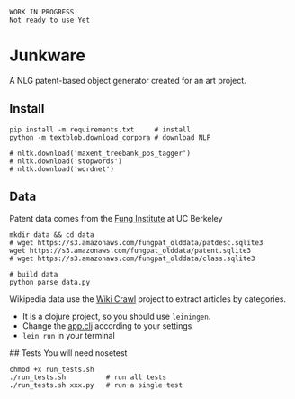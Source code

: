 
    WORK IN PROGRESS
    Not ready to use Yet
    
# Junkware

A NLG patent-based object generator created for an art project.


## Install

    pip install -m requirements.txt     # install
    python -m textblob.download_corpora # download NLP

    # nltk.download('maxent_treebank_pos_tagger')
    # nltk.download('stopwords')
    # nltk.download('wordnet')

## Data

Patent data comes from the [Fung Institute](https://github.com/funginstitute/downloads) at UC Berkeley

    mkdir data && cd data
    # wget https://s3.amazonaws.com/fungpat_olddata/patdesc.sqlite3
    wget https://s3.amazonaws.com/fungpat_olddata/patent.sqlite3
    # wget https://s3.amazonaws.com/fungpat_olddata/class.sqlite3

    # build data
    python parse_data.py

Wikipedia data use the [Wiki Crawl](https://github.com/guokr/wikicrawl) project to extract articles by categories. 

* It is a clojure project, so you should use ``leiningen``. 
* Change the [app.clj](https://github.com/guokr/wikicrawl/blob/master/src/wikicrawl/app.clj) according to your settings
* ``lein run`` in your terminal

## Tests
You will need nosetest

    chmod +x run_tests.sh
    ./run_tests.sh          # run all tests
    ./run_tests.sh xxx.py   # run a single test
